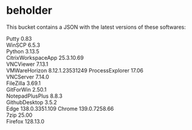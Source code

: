 # beholder
This bucket contains a JSON with the latest versions of these softwares:

Putty              0.83           
WinSCP             6.5.3          
Python             3.13.5         
CitrixWorkspaceApp 25.3.10.69     
VNCViewer          7.13.1         
VMWareHorizon      8.12.1.23531249
ProcessExplorer    17.06          
VNCServer          7.14.0         
FileZilla          3.69.1         
GitForWin          2.50.1         
NotepadPlusPlus    8.8.3          
GithubDesktop      3.5.2          
Edge               138.0.3351.109 
Chrome             139.0.7258.66  
7zip               25.00          
Firefox            128.13.0         



